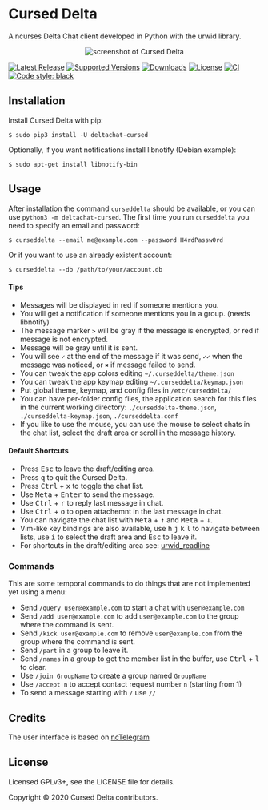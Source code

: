 # Cursed Delta

A ncurses Delta Chat client developed in Python with the urwid library.

<p align="center">
  <img src="screenshots/e1.png" alt="screenshot of Cursed Delta"/>
</p>

[![Latest Release](https://img.shields.io/pypi/v/deltachat-cursed.svg)](https://pypi.org/project/deltachat-cursed)
[![Supported Versions](https://img.shields.io/pypi/pyversions/deltachat-cursed.svg)](https://pypi.org/project/deltachat-cursed)
[![Downloads](https://pepy.tech/badge/deltachat-cursed)](https://pepy.tech/project/deltachat-cursed)
[![License](https://img.shields.io/pypi/l/deltachat-cursed.svg)](https://pypi.org/project/deltachat-cursed)
[![CI](https://github.com/adbenitez/deltachat-cursed/actions/workflows/python-ci.yml/badge.svg)](https://github.com/adbenitez/deltachat-cursed/actions/workflows/python-ci.yml)
[![Code style: black](https://img.shields.io/badge/code%20style-black-000000.svg)](https://github.com/psf/black)

## Installation

Install Cursed Delta with pip:

```
$ sudo pip3 install -U deltachat-cursed
```

Optionally, if you want notifications install libnotify (Debian example):

```
$ sudo apt-get install libnotify-bin
```


## Usage

After installation the command `curseddelta` should be available, or you can use `python3 -m deltachat-cursed`.
The first time you run `curseddelta` you need to specify an email and password:

```
$ curseddelta --email me@example.com --password H4rdPassw0rd
```

Or if you want to use an already existent account:

```
$ curseddelta --db /path/to/your/account.db
```


#### Tips

- Messages will be displayed in red if someone mentions you.
- You will get a notification if someone mentions you in a group. (needs libnotify)
- The message marker `>` will be gray if the message is encrypted, or red if message is not encrypted.
- Message will be gray until it is sent.
- You will see `✓` at the end of the message if it was send, `✓✓` when the message was noticed, or `✖` if message failed to send.
- You can tweak the app colors editing `~/.curseddelta/theme.json`
- You can tweak the app keymap editing `~/.curseddelta/keymap.json`
- Put global theme, keymap, and config files in `/etc/curseddelta/`
- You can have per-folder config files, the application search for this files in the current working directory: `./curseddelta-theme.json`,  `./curseddelta-keymap.json`, `./curseddelta.conf`
- If you like to use the mouse, you can use the mouse to select chats in the chat list, select the draft area or scroll in the message history.


#### Default Shortcuts

- Press <kbd>Esc</kbd> to leave the draft/editing area.
- Press <kbd>q</kbd> to quit the Cursed Delta.
- Press <kbd>Ctrl</kbd> + <kbd>x</kbd> to toggle the chat list.
- Use <kbd>Meta</kbd> + <kbd>Enter</kbd> to send the message.
- Use <kbd>Ctrl</kbd> + <kbd>r</kbd> to reply last message in chat.
- Use <kbd>Ctrl</kbd> + <kbd>o</kbd> to open attachemnt in the last message in chat.
- You can navigate the chat list with <kbd>Meta</kbd> + <kbd>↑</kbd> and
  <kbd>Meta</kbd> + <kbd>↓</kbd>.
- Vim-like key bindings are also available, use <kbd>h</kbd> <kbd>j</kbd>
  <kbd>k</kbd> <kbd>l</kbd> to navigate between lists, use <kbd>i</kbd>
  to select the draft area and <kbd>Esc</kbd> to leave it.
- For shortcuts in the draft/editing area see: [urwid_readline](https://github.com/rr-/urwid_readline)


### Commands

This are some temporal commands to do things that are not implemented yet using a menu:

- Send `/query user@example.com` to start a chat with `user@example.com`
- Send `/add user@example.com` to add `user@example.com` to the group where the command is sent.
- Send `/kick user@example.com` to remove `user@example.com` from the group where the command is sent.
- Send `/part` in a group to leave it.
- Send `/names` in a group to get the member list in the buffer, use
  <kbd>Ctrl</kbd> + <kbd>l</kbd> to clear.
- Use `/join GroupName` to create a group named `GroupName`
- Use `/accept n` to accept contact request number `n` (starting from 1)
- To send a message starting with `/` use `//`


## Credits

The user interface is based on [ncTelegram](https://github.com/Nanoseb/ncTelegram)


## License

Licensed GPLv3+, see the LICENSE file for details.

Copyright © 2020 Cursed Delta contributors.
